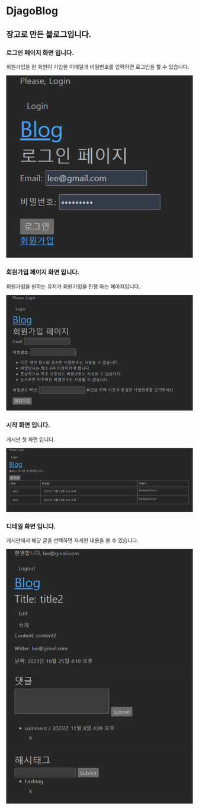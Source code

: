 # DjagoBlog

## 장고로 만든 블로그입니다.

### 로그인 페이지 화면 입니다.

<p>회원가입을 한 회원이 가입한 이메일과 비밀번호를 입력하면 로그인을 할 수 있습니다.</p>
<img width="700" alt="image" src="/myapp/static/myapp/images/로그인페이지.png">
<br/>

### 회원가입 페이지 화면 입니다.

<p>회원가입을 원하는 유저가 회원가입을 진행 하는 페이지입니다.</p>
<img width="700" alt="image" src="/myapp/static/myapp/images/회원가입페이지.png">
<br/>

### 시작 화면 입니다.

<p>게시판 첫 화면 입니다.</p>
<img width="700" alt="image" src="/myapp/static/myapp/images/시작화면.png">
<br/>

### 디테일 화면 입니다.

<p>게시판에서 해당 글을 선택하면 자세한 내용을 볼 수 있습니다.</p>
<img width="700" alt="image" src="/myapp/static/myapp/images/디테일화면.png">
<br/>
